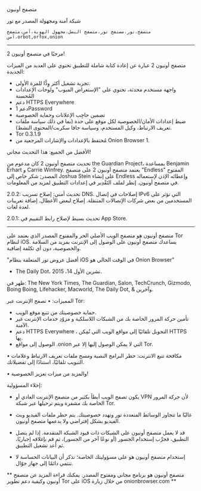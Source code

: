متصفح أونيون

شبكة آمنة ومجهولة المصدر مع تور

`متصفح،تور،مصتفح تور،متصفح البصل،مجهول الهوية،آمن،متصفح آمن،orbot,orfox,onion`

---

مرحبًا في متصفح أونيون 2!

متصفح أونيون 2 عبارة عن إعادة كتابة شاملة للتطبيق تحتوي على العديد من الميزات الجديدة:

* تجربة تشغيل أكثر وِدًّا للمرة الأولى.
* واجهة مستخدم محدثة، تحتوي على "الإستعراض المبوب" ولوحات الإعدادات المُحسنة
* دعم HTTPS Everywhere
* دعم 1Password
* تضمين حاجِب الإعلانات وحماية الخصوصية
* ضبط إعدادات الأمان/الخصوصية لكل موقع على حدة (بما في ذلك سياسة ملفات تعريف الارتباط، وكيل المستخدم، وسياسة جافا سكربت/المحتوى النشط).
* Tor 0.3.1.9
* مُحتفظ بالإعدادات والإشارات المرجعية من Onion Browser 1.

الأفضل من الجميع: هذا التحديث مجاني!

تحديث متصفح أونيون 2 كان مدعوم من the Guardian Project، بمساعدة Benjamin Erhart و Carrie Winfrey. يعتمد متصفح أونيون 2 على متصفح "Endless" المفتوح المصدر; شكر خاص إلى Joshua Stein على إنشاء Endless وإعطائه الإذن لإستعماله في متصفح أونيون. إنظر لملف التَقْدِير في إعدادات التطبيق لمزيد من المعلومات.

2.0.2: تحديث أمني: إصلاح تسريب DNS. إصلاحات في إتصال IPv6 التي تؤثر على المستخدمين من بعض شركات الإتصالات المتنقلة. إصلاح لبعض الأعطال. إضافة تعريبات لعدة لغات.

2.0.1: تحديث بسيط لإصلاح رابط التقييم في App Store.

---

متصفح أونيون هو متصفح الويب الأصلي الحر والمفتوح المصدر الذي يعتمد على Tor لنظام iOS. يساعدك متصفح أونيون على الوصول إلى الإنترنت بمزيد من السلامة والخصوصية، دون أي تكلفة إضافية.

"أفضل عروض تور المتعلقة بنظام iOS في الوقت الحالي هو Onion Browser"
- The Daily Dot، تشرين الأول 14، 2015.

ظهر في: The New York Times, The Guardian, Salon, TechCrunch, Gizmodo, Boing Boing, Lifehacker, Macworld, The Daily Dot, & وآخرين.

المميزات:
• تصفح الإنترنت عبر Tor:
- حماية خصوصيتك من تتبع موقع الويب.
- تأمين حركة المرور الخاصة بك من الشبكات اللاسلكية و مزوّدِ خدمات الإنترنت غير الآمنة.
- دعم HTTPS Everywhere ، التحويل تلقائيًا إلى مواقع الويب التي تُمِكن HTTPS بِها.
- الوصول إلى مواقع .onion التي لا يمكن الوصول إليها إلا عبر Tor.

• مكافحة تتبع الانترنت: حظر البرامج النصية ومسح ملفات تعريف الارتباط وعلامات التبويب تلقائيًا، استنادًا إلى تفضيلاتك.

• والمزيد من ميزات تعزيز الخصوصية!

إخلاء المسؤولية:
- يكون تصفح الويب أبطأ بكثير من متصفح الإنترنت العادي أو VPN لأن حركة المرور الخاصة بك مشفرة ويتم ترحيلها عبر شبكة Tor.

- غالبًا ما تتجاوز الوسائط المتعددة تور وتهدد خصوصيتك. يتم حظر ملفات الفيديو وبث الفيديو بشكل إفتراضي ولا يدعمها متصفح أونيون.

- قد لا يعمل متصفح أونيون على الشبكات ذات قيود الشبكة المتقدمة. إذا لم يتصل التطبيق، فجرِّب إستخدام الجسور (أو نوعًا آخر من الجسور)، ثم قم بإغلاقه إجباريًا، ثم أعد تشغيل التطبيق.

- إستخدام متصفح أونيون هو على مسؤوليتك الخاصة؛ تذكر أن البيانات الحساسة لا تنتمي دائمًا إلى جهاز جوّال.

** متصفح أونيون هو برنامج مجاني ومفتوح المصدر. يمكنك قراءة المزيد عن متصفح أونيون وكيفية دعم تطوير Tor على iOS من خلال زيارة onionbrowser.com **

